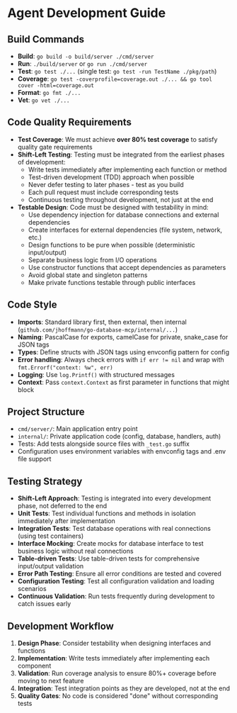 # Agent Development Guide

## Build Commands

- **Build**: `go build -o build/server ./cmd/server`
- **Run**: `./build/server` or `go run ./cmd/server`
- **Test**: `go test ./...` (single test: `go test -run TestName ./pkg/path`)
- **Coverage**: `go test -coverprofile=coverage.out ./... && go tool cover -html=coverage.out`
- **Format**: `go fmt ./...`
- **Vet**: `go vet ./...`

## Code Quality Requirements

- **Test Coverage**: We must achieve **over 80% test coverage** to satisfy quality gate requirements
- **Shift-Left Testing**: Testing must be integrated from the earliest phases of development:
  - Write tests immediately after implementing each function or method
  - Test-driven development (TDD) approach when possible
  - Never defer testing to later phases - test as you build
  - Each pull request must include corresponding tests
  - Continuous testing throughout development, not just at the end
- **Testable Design**: Code must be designed with testability in mind:
  - Use dependency injection for database connections and external dependencies
  - Create interfaces for external dependencies (file system, network, etc.)
  - Design functions to be pure when possible (deterministic input/output)
  - Separate business logic from I/O operations
  - Use constructor functions that accept dependencies as parameters
  - Avoid global state and singleton patterns
  - Make private functions testable through public interfaces

## Code Style

- **Imports**: Standard library first, then external, then internal (`github.com/jhoffmann/go-database-mcp/internal/...`)
- **Naming**: PascalCase for exports, camelCase for private, snake_case for JSON tags
- **Types**: Define structs with JSON tags using envconfig pattern for config
- **Error handling**: Always check errors with `if err != nil` and wrap with `fmt.Errorf("context: %w", err)`
- **Logging**: Use `log.Printf()` with structured messages
- **Context**: Pass `context.Context` as first parameter in functions that might block

## Project Structure

- `cmd/server/`: Main application entry point
- `internal/`: Private application code (config, database, handlers, auth)
- Tests: Add tests alongside source files with `_test.go` suffix
- Configuration uses environment variables with envconfig tags and .env file support

## Testing Strategy

- **Shift-Left Approach**: Testing is integrated into every development phase, not deferred to the end
- **Unit Tests**: Test individual functions and methods in isolation immediately after implementation
- **Integration Tests**: Test database operations with real connections (using test containers)
- **Interface Mocking**: Create mocks for database interface to test business logic without real connections
- **Table-driven Tests**: Use table-driven tests for comprehensive input/output validation
- **Error Path Testing**: Ensure all error conditions are tested and covered
- **Configuration Testing**: Test all configuration validation and loading scenarios
- **Continuous Validation**: Run tests frequently during development to catch issues early

## Development Workflow

1. **Design Phase**: Consider testability when designing interfaces and functions
2. **Implementation**: Write tests immediately after implementing each component
3. **Validation**: Run coverage analysis to ensure 80%+ coverage before moving to next feature
4. **Integration**: Test integration points as they are developed, not at the end
5. **Quality Gates**: No code is considered "done" without corresponding tests
